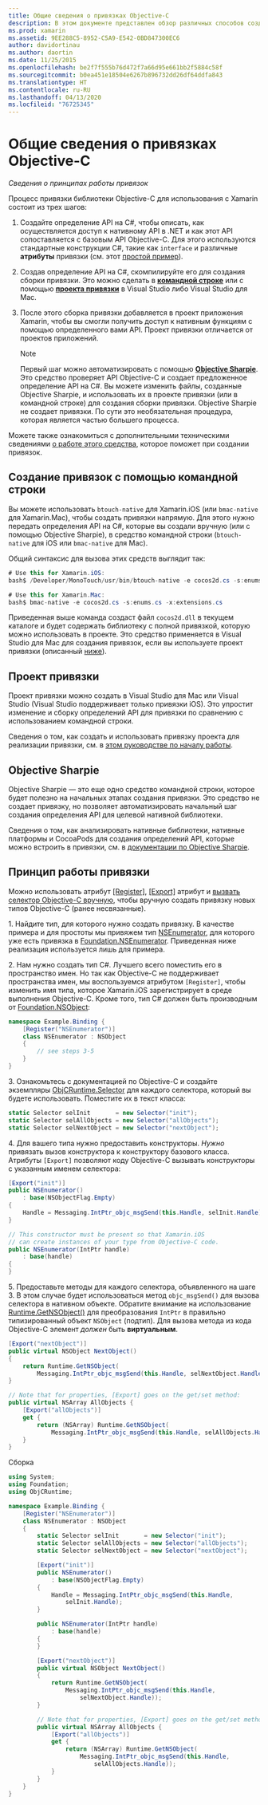 ```yaml
---
title: Общие сведения о привязках Objective-C
description: В этом документе представлен обзор различных способов создания привязок C# для кода Objective-C, включая привязки командной строки, привязки проектов и Objective Sharpie. Здесь также рассматривается принцип работы привязок.
ms.prod: xamarin
ms.assetid: 9EE288C5-8952-C5A9-E542-0BD847300EC6
author: davidortinau
ms.author: daortin
ms.date: 11/25/2015
ms.openlocfilehash: be2f7f555b76d472f7a66d95e661bb2f5884c58f
ms.sourcegitcommit: b0ea451e18504e6267b896732dd26df64ddfa843
ms.translationtype: HT
ms.contentlocale: ru-RU
ms.lasthandoff: 04/13/2020
ms.locfileid: "76725345"
---
```

# <a name="overview-of-objective-c-bindings"></a>Общие сведения о привязках Objective-C

_Сведения о принципах работы привязок_

Процесс привязки библиотеки Objective-C для использования с Xamarin состоит из трех шагов:

1. Создайте определение API на C#, чтобы описать, как осуществляется доступ к нативному API в .NET и как этот API сопоставляется с базовым API Objective-C. Для этого используются стандартные конструкции C#, такие как `interface` и различные **атрибуты** привязки (см. этот [простой пример](~/cross-platform/macios/binding/objective-c-libraries.md#Binding_an_API)).

2. Создав определение API на C#, скомпилируйте его для создания сборки привязки. Это можно сделать в [**командной строке**](#commandline) или с помощью [**проекта привязки**](#bindingproject) в Visual Studio либо Visual Studio для Mac.

3. После этого сборка привязки добавляется в проект приложения Xamarin, чтобы вы смогли получить доступ к нативным функциям с помощью определенного вами API.
   Проект привязки отличается от проектов приложений.

   > [!NOTE]
   > Первый шаг можно автоматизировать с помощью [**Objective Sharpie**](#objectivesharpie). Это средство проверяет API Objective-C и создает предложенное определение API на C#. Вы можете изменить файлы, созданные Objective Sharpie, и использовать их в проекте привязки (или в командной строке) для создания сборки привязки. Objective Sharpie не создает привязки. По сути это необязательная процедура, которая является частью большего процесса.

Можете также ознакомиться с дополнительными техническими сведениями [о работе этого средства](#howitworks), которое поможет при создании привязок.

<a name="Command_Line_Bindings" /><a name="commandline" />

## <a name="command-line-bindings"></a>Создание привязок с помощью командной строки

Вы можете использовать `btouch-native` для Xamarin.iOS (или `bmac-native` для Xamarin.Mac), чтобы создать привязки напрямую. Для этого нужно передать определения API на C#, которые вы создали вручную (или с помощью Objective Sharpie), в средство командной строки (`btouch-native` для iOS или `bmac-native` для Mac).

Общий синтаксис для вызова этих средств выглядит так:

```csharp
# Use this for Xamarin.iOS:
bash$ /Developer/MonoTouch/usr/bin/btouch-native -e cocos2d.cs -s:enums.cs -x:extensions.cs
```

```csharp
# Use this for Xamarin.Mac:
bash$ bmac-native -e cocos2d.cs -s:enums.cs -x:extensions.cs
```

Приведенная выше команда создаст файл `cocos2d.dll` в текущем каталоге и будет содержать библиотеку с полной привязкой, которую можно использовать в проекте. Это средство применяется в Visual Studio для Mac для создания привязок, если вы используете проект привязки (описанный [ниже](#bindingproject)).

<a name="bindingproject" />

## <a name="binding-project"></a>Проект привязки

Проект привязки можно создать в Visual Studio для Mac или Visual Studio (Visual Studio поддерживает только привязки iOS). Это упростит изменение и сборку определений API для привязки по сравнению с использованием командной строки.

Сведения о том, как создать и использовать привязку проекта для реализации привязки, см. в [этом руководстве по началу работы](~/cross-platform/macios/binding/objective-c-libraries.md#Getting_Started).

<a name="objectivesharpie" />

## <a name="objective-sharpie"></a>Objective Sharpie

Objective Sharpie — это еще одно средство командной строки, которое будет полезно на начальных этапах создания привязки. Это средство не создает привязку, но позволяет автоматизировать начальный шаг создания определения API для целевой нативной библиотеки.

Сведения о том, как анализировать нативные библиотеки, нативные платформы и CocoaPods для создания определений API, которые можно встроить в привязки, см. в [документации по Objective Sharpie](~/cross-platform/macios/binding/objective-sharpie/index.md).

<a name="howitworks" />

## <a name="how-binding-works"></a>Принцип работы привязки

Можно использовать атрибут [[Register]](xref:Foundation.RegisterAttribute), [[Export]](xref:Foundation.ExportAttribute) атрибут и [вызвать селектор Objective-C вручную](~/ios/internals/objective-c-selectors.md), чтобы вручную создать привязку новых типов Objective-C (ранее несвязанные).

1\. Найдите тип, для которого нужно создать привязку. В качестве примера и для простоты мы привяжем тип [NSEnumerator](https://developer.apple.com/documentation/foundation/nsenumerator), для которого уже есть привязка в [Foundation.NSEnumerator](xref:Foundation.NSEnumerator). Приведенная ниже реализация используется лишь для примера.

2\. Нам нужно создать тип C#. Лучшего всего поместить его в пространство имен. Но так как Objective-C не поддерживает пространства имен, мы воспользуемся атрибутом `[Register]`, чтобы изменить имя типа, которое Xamarin.iOS зарегистрирует в среде выполнения Objective-C. Кроме того, тип C# должен быть производным от [Foundation.NSObject](xref:Foundation.NSObject):

```csharp
namespace Example.Binding {
    [Register("NSEnumerator")]
    class NSEnumerator : NSObject
    {
        // see steps 3-5
    }
}
```

3\. Ознакомьтесь с документацией по Objective-C и создайте экземпляры [ObjCRuntime.Selector](xref:ObjCRuntime.Selector) для каждого селектора, который вы будете использовать. Поместите их в текст класса:

```csharp
static Selector selInit       = new Selector("init");
static Selector selAllObjects = new Selector("allObjects");
static Selector selNextObject = new Selector("nextObject");
```

4\. Для вашего типа нужно предоставить конструкторы. *Нужно* привязать вызов конструктора к конструктору базового класса. Атрибуты `[Export]` позволяют коду Objective-C вызывать конструкторы с указанным именем селектора:

```csharp
[Export("init")]
public NSEnumerator()
    : base(NSObjectFlag.Empty)
{
    Handle = Messaging.IntPtr_objc_msgSend(this.Handle, selInit.Handle);
}
```

```csharp
// This constructor must be present so that Xamarin.iOS
// can create instances of your type from Objective-C code.
public NSEnumerator(IntPtr handle)
    : base(handle)
{
}
```

5\. Предоставьте методы для каждого селектора, объявленного на шаге 3. В этом случае будет использоваться метод `objc_msgSend()` для вызова селектора в нативном объекте. Обратите внимание на использование [Runtime.GetNSObject()](xref:ObjCRuntime.Runtime.GetNSObject*) для преобразования `IntPtr` в правильно типизированный объект `NSObject` (подтип). Для вызова метода из кода Objective-C элемент *должен* быть **виртуальным**.

```csharp
[Export("nextObject")]
public virtual NSObject NextObject()
{
    return Runtime.GetNSObject(
        Messaging.IntPtr_objc_msgSend(this.Handle, selNextObject.Handle));
}
```

```csharp
// Note that for properties, [Export] goes on the get/set method:
public virtual NSArray AllObjects {
    [Export("allObjects")]
    get {
        return (NSArray) Runtime.GetNSObject(
            Messaging.IntPtr_objc_msgSend(this.Handle, selAllObjects.Handle));
    }
}
```

Сборка

```csharp
using System;
using Foundation;
using ObjCRuntime;

namespace Example.Binding {
    [Register("NSEnumerator")]
    class NSEnumerator : NSObject
    {
        static Selector selInit       = new Selector("init");
        static Selector selAllObjects = new Selector("allObjects");
        static Selector selNextObject = new Selector("nextObject");

        [Export("init")]
        public NSEnumerator()
            : base(NSObjectFlag.Empty)
        {
            Handle = Messaging.IntPtr_objc_msgSend(this.Handle,
                selInit.Handle);
        }

        public NSEnumerator(IntPtr handle)
            : base(handle)
        {
        }

        [Export("nextObject")]
        public virtual NSObject NextObject()
        {
            return Runtime.GetNSObject(
                Messaging.IntPtr_objc_msgSend(this.Handle,
                    selNextObject.Handle));
        }

        // Note that for properties, [Export] goes on the get/set method:
        public virtual NSArray AllObjects {
            [Export("allObjects")]
            get {
                return (NSArray) Runtime.GetNSObject(
                    Messaging.IntPtr_objc_msgSend(this.Handle,
                        selAllObjects.Handle));
            }
        }
    }
}
```
